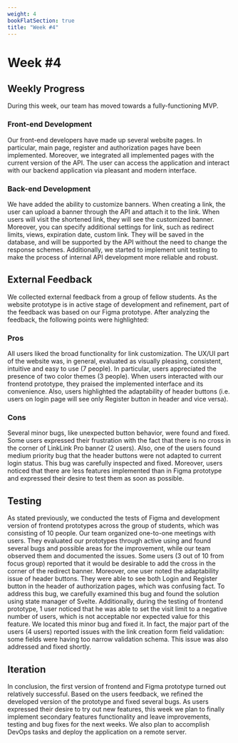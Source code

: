 ```yaml
---
weight: 4
bookFlatSection: true
title: "Week #4"
---
```


# **Week #4**

## **Weekly Progress**

During this week, our team has moved towards a fully-functioning MVP.

### Front-end Development

Our front-end developers have made up several website pages. In particular, main page, register and authorization pages have been implemented. Moreover, we integrated all implemented pages with the current version of the API. The user can access the application and interact with our backend application via pleasant and modern interface.

### Back-end Development

We have added the ability to customize banners. When creating a link, the user can upload a banner through the API and attach it to the link. When users will visit the shortened link, they will see the customized banner.
Moreover, you can specify additional settings for link, such as redirect limits, views, expiration date, custom link. They will be saved in the database, and will be supported by the API without the need to change the response schemes. Additionally, we started to implement unit testing to make the process of internal API development more reliable and robust.

## **External Feedback**

We collected external feedback from a group of fellow students. As the website prototype is in active stage of development and refinement, part of the feedback was based on our Figma prototype. After analyzing the feedback, the following points were highlighted:

### Pros

All users liked the broad functionality for link customization. The UX/UI part of the website was, in general, evaluated as visually pleasing, consistent, intuitive and easy to use (7 people). In particular, users appreciated the presence of two color themes (3 people). When users interacted with our frontend prototype, they praised the implemented interface and its convenience. Also, users highlighted the adaptability of header buttons (i.e. users on login page will see only Register button in header and vice versa).

### Cons

Several minor bugs, like unexpected button behavior, were found and fixed. Some users expressed their frustration with the fact that there is no cross in the corner of LinkLink Pro banner (2 users). Also, one of the users found medium priority bug that the header buttons were not adapted to current login status. This bug was carefully inspected and fixed. Moreover, users noticed that there are less features implemented than in Figma prototype and expressed their desire to test them as soon as possible.

## **Testing**

As stated previously, we conducted the tests of Figma and development version of frontend prototypes across the group of students, which was consisting of 10 people. Our team organized one-to-one meetings with users. They evaluated our prototypes through active using and found several bugs and possible areas for the improvement, while our team observed them and documented the issues.
Some users (3 out of 10 from focus group) reported that it would be desirable to add the cross in the corner of the redirect banner.
Moreover, one user noted the adaptability issue of header buttons. They were able to see both Login and Register button in the header of authorization pages, which was confusing fact. To address this bug, we carefully examined this bug and found the solution using state manager of Svelte.
Additionally, during the testing of frontend prototype, 1 user noticed that he was able to set the visit limit to a negative number of users, which is not acceptable nor expected value for this feature. We located this minor bug and fixed it.
In fact, the major part of the users (4 users) reported issues with the link creation form field validation: some fields were having too narrow validation schema. This issue was also addressed and fixed shortly.

## **Iteration**
In conclusion, the first version of frontend and Figma prototype turned out relatively successful. Based on the users feedback, we refined the developed version of the prototype and fixed several bugs. As users expressed their desire to try out new features, this week we plan to finally implement secondary features functionality and leave improvements, testing and bug fixes for the next weeks. We also plan to accomplish DevOps tasks and deploy the application on a remote server.
